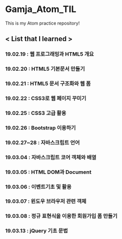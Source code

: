 # Gamja_Atom_TIL

This is my Atom practice repository!

## < List that I learned >
### 19.02.19 : 웹 프로그래밍과 HTML5 개요
### 19.02.20 : HTML5 기본문서 만들기
### 19.02.21 : HTML5 문서 구조화와 웹 폼
### 19.02.22 : CSS3로 웹 페이지 꾸미기
### 19.02.25 : CSS3 고급 활용
### 19.02.26 : Bootstrap 이용하기 
### 19.02.27~28 : 자바스크립트 언어
### 19.03.04 : 자바스크립트 코어 객체와 배열
### 19.03.05 : HTML DOM과 Document
### 19.03.06 : 이벤트기초 및 활용
### 19.03.07 : 윈도우 브라우저 관련 객체
### 19.03.08 : 정규 표현식을 이용한 회원가입 폼 만들기
### 19.03.13 : jQuery 기초 문법

